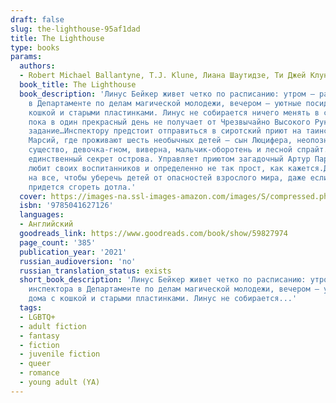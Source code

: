```yaml
---
draft: false
slug: the-lighthouse-95af1dad
title: The Lighthouse
type: books
params:
  authors:
  - Robert Michael Ballantyne, T.J. Klune, Лиана Шаутидзе, Ти Джей Клун
  book_title: The Lighthouse
  book_description: 'Линус Бейкер живет четко по расписанию: утром – работа инспектора
    в Департаменте по делам магической молодежи, вечером – уютные посиделки дома с
    кошкой и старыми пластинками. Линус не собирается ничего менять в своей жизни,
    пока в один прекрасный день не получает от Чрезвычайно Высокого Руководства серьезное
    задание…Инспектору предстоит отправиться в сиротский приют на таинственном острове
    Марсий, где проживают шесть необычных детей – сын Люцифера, неопознанное зеленое
    существо, девочка-гном, виверна, мальчик-оборотень и лесной спрайт. Но они не
    единственный секрет острова. Управляет приютом загадочный Артур Парнас, он искренне
    любит своих воспитанников и определенно не так прост, как кажется.Директор готов
    на все, чтобы уберечь детей от опасностей взрослого мира, даже если этом миру
    придется сгореть дотла.'
  cover: https://images-na.ssl-images-amazon.com/images/S/compressed.photo.goodreads.com/books/1639553262i/59827974.jpg
  isbn: '9785041627126'
  languages:
  - Английский
  goodreads_link: https://www.goodreads.com/book/show/59827974
  page_count: '385'
  publication_year: '2021'
  russian_audioversion: 'no'
  russian_translation_status: exists
  short_book_description: 'Линус Бейкер живет четко по расписанию: утром – работа
    инспектора в Департаменте по делам магической молодежи, вечером – уютные посиделки
    дома с кошкой и старыми пластинками. Линус не собирается...'
  tags:
  - LGBTQ+
  - adult fiction
  - fantasy
  - fiction
  - juvenile fiction
  - queer
  - romance
  - young adult (YA)
---
```

